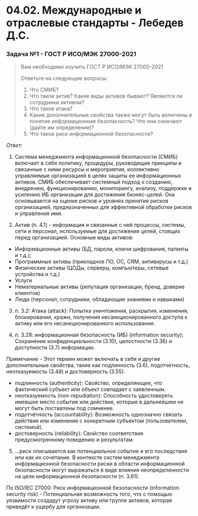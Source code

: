 # 04.02. Международные и отраслевые стандарты - Лебедев Д.С.
### Задача №1 - ГОСТ Р ИСО/МЭК 27000-2021

> Вам необходимо изучить ГОСТ Р ИСО/МЭК 27000-2021
>
> Ответьте на следующие вопросы:
>
> 1. Что СМИБ?
> 2. Что такое актив? Какие виды активов бывают? Являются ли сотрудники активом?
> 3. Что такое атака?
> 4. Какие дополнительные свойства также могут быть включены в понятие информационная безопасность? Что они означают (дайте им определение)?
> 5. Что такое риск информационной безопасности?

*Ответ:*   

1. Система менеджмента информационной безопасности (СМИБ) включает в себя политику, процедуры, руководящие принципы и связанные с ними ресурсы и мероприятия, коллективно управляемые организацией в целях защиты ее информационных активов. СМИБ обеспечивает системный подход к созданию, внедрению, функционированию, мониторингу, анализу, поддержке и усилению ИБ организации для достижения бизнес-целей. Она основывается на оценке рисков и уровнях принятия рисков организацией, предназначенных для эффективной обработки рисков и управления ими.

2. Актив (п. 4.1) - информация и связанные с ней процессы, системы, сети и персонал , используемые для достижения целей, стоящих перед организацией. Основные виды активов:
- Информационные активы (БД, пароли, ключи шифрования, патенты и т.д.);
- Программные активы (прикладное ПО, ОС, CRM, антивирусы и т.д.)
- Физические активы (ЦОДы, серверы, компьютеры, сетевые устройства и т.д.)
- Услуги
- Нематериальные активы (репутация организации, бренд, доверие клиентов)
- Люди (персонал, сотрудники, обладающие знаниями и навыками)

3. п. 3.2: Атака (attack): Попытка уничтожения, раскрытия, изменения, блокирования, кражи, получения несанкционированного доступа к активу или его несанкционированного использования. 

4. п. 3.28: информационная безопасность (ИБ) (information security): Сохранение конфиденциальности (3.10), целостности (3.36) и доступности (3.7) информации.

Примечание - Этот термин может включать в себя и другие дополнительные свойства, такие как подлинность (3.6), подотчетность, неотказуемость (3.48) и достоверность (3.55).

- подлинность (authenticity): Свойство, определяющее, что фактический субъект или объект совпадает с заявленным. 
- неотказуемость (non-repudiation): Способность удостоверять имевшее место событие или действие, которые в дальнейшем не могут быть поставлены под сомнение. 
- подотчётность (accountability): Возможность однозначно связать действия или изменения с конкретным субъектом (пользователем, системой).
- достоверность (reliability): Свойство соответствия предусмотренному поведению и результатам. 

5. ...риск описывается как потенциальное событие и его последствия или как их сочетание.  В контексте систем менеджмента информационной безопасности риски в области информационной безопасности могут выражаться в виде влияния неопределенности на цели информационной безопасности (п. 3.61). 

По ISO/IEC 27000: Риск информационной безопасности (information security risk) - Потенциальная возможность того, что с помощью уязвимости создадут угрозу активу или группе активов, которая приведёт к ущербу для организации.


